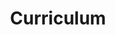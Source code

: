 ---
title: Curriculum
layout: cv
actions:
  - label: "Download as PDF"
    icon: pdf
    url: "https://drive.google.com/file/d/1y_62aQPK4ZecAR5WJ6T4mkxhH_TZsNIw/view?usp=sharing"
---